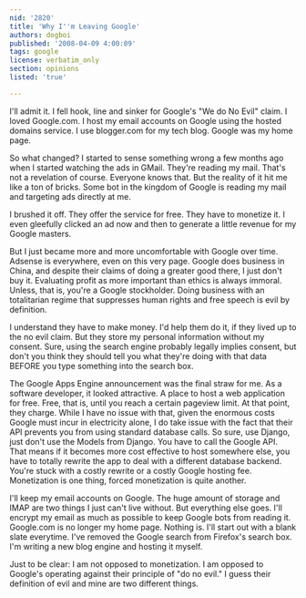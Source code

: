 ```yaml
---
nid: '2820'
title: 'Why I''m Leaving Google'
authors: dogboi
published: '2008-04-09 4:00:09'
tags: google
license: verbatim_only
section: opinions
listed: 'true'

---
```

I'll admit it.  I fell hook, line and sinker for Google's "We do No Evil" claim.  I loved Google.com.  I host my email accounts on Google using the hosted domains service.  I use blogger.com for my tech blog.  Google was my home page.

So what changed?  I started to sense something wrong a few months ago when I started watching the ads in GMail.  They're reading my mail.  That's not a revelation of course.  Everyone knows that.  But the reality of it hit me like a ton of bricks.  Some bot in the kingdom of Google is reading my mail and targeting ads directly at me.

I brushed it off.  They offer the service for free.  They have to monetize it.  I even gleefully clicked an ad now and then to generate a little revenue for my Google masters.

But I just became more and more uncomfortable with Google over time.  Adsense is everywhere, even on this very page.  Google does business in China, and despite their claims of doing a greater good there, I just don't buy it.  Evaluating profit as more important than ethics is always immoral.  Unless, that is, you're a Google stockholder.  Doing business with an totalitarian regime that suppresses human rights and free speech is evil by definition.  

I understand they have to make money.  I'd help them do it, if they lived up to the no evil claim.  But they store my personal information without my consent.  Sure, using the search engine probably legally implies consent, but don't you think they should tell you what they're doing with that data BEFORE you type something into the search box. 

The Google Apps Engine announcement was the final straw for me.  As a software developer, it looked attractive.  A place to host a web application for free.  Free, that is, until you reach a certain pageview limit.  At that point, they charge.  While I have no issue with that, given the enormous costs Google must incur in electricity alone, I do take issue with the fact that their API prevents you from using standard database calls.  So sure, use Django, just don't use the Models from Django.  You have to call the Google API.  That means if it becomes more cost effective to host somewhere else, you have to totally rewrite the app to deal with a different database backend.  You're stuck with a costly rewrite or a costly Google hosting fee.  Monetization is one thing, forced monetization is quite another.

I'll keep my email accounts on Google.  The huge amount of storage and IMAP are two things I just can't live without.  But everything else goes.  I'll encrypt my email as much as possible to keep Google bots from reading it.  Google.com is no longer my home page.  Nothing is.  I'll start out with a blank slate everytime.  I've removed the Google search from Firefox's search box.  I'm writing a new blog engine and hosting it myself.  

Just to be clear:  I am not opposed to monetization.  I am opposed to Google's operating against their principle of "do no evil."  I guess their definition of evil and mine are two different things.